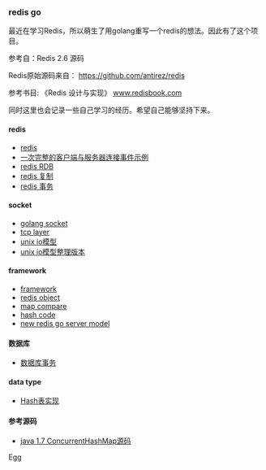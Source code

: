 
### redis go

最近在学习Redis，所以萌生了用golang重写一个redis的想法。因此有了这个项目。

参考自：Redis 2.6 源码

Redis原始源码来自： https://github.com/antirez/redis

参考书目: 《Redis 设计与实现》 www.redisbook.com

同时这里也会记录一些自己学习的经历。希望自己能够坚持下来。

#### redis
* [redis](https://github.com/antirez/redis)
* [一次完整的客户端与服务器连接事件示例](https://github.com/SwanSpouse/redis_go/blob/master/z_docs/redis/conn_event.md)
* [redis RDB](https://github.com/SwanSpouse/redis_go/blob/master/z_docs/redis/redis_rdb.md)
* [redis 复制](https://github.com/SwanSpouse/redis_go/blob/master/z_docs/redis/redis_duplicate.md)
* [redis 事务](https://github.com/SwanSpouse/redis_go/blob/master/z_docs/redis/redis_transaction.md)

#### socket
* [golang socket](https://github.com/SwanSpouse/redis_go/blob/master/z_docs/socket/socket.md)
* [tcp layer](https://github.com/SwanSpouse/redis_go/blob/master/z_docs/socket/tcp_layer.md)
* [unix io模型](https://github.com/SwanSpouse/redis_go/blob/master/z_docs/socket/unix%20io.md)
* [unix io模型整理版本](https://github.com/SwanSpouse/redis_go/blob/master/z_docs/socket/my_unix_io.md)

#### framework
* [framework](https://github.com/SwanSpouse/redis_go/blob/master/z_docs/framework/framework.md)
* [redis object](https://github.com/SwanSpouse/redis_go/blob/master/z_docs/framework/redis_object.md)
* [map compare](https://github.com/SwanSpouse/redis_go/blob/master/z_docs/framework/map%20compare.md)
* [hash code](https://github.com/SwanSpouse/redis_go/blob/master/z_docs/framework/hash_code.md)
* [new redis go server model](https://github.com/SwanSpouse/redis_go/blob/master/z_docs/framework/redis_go_server_model.md)


#### 数据库
* [数据库事务](https://github.com/SwanSpouse/redis_go/blob/master/z_docs/database/db_transaction.md)

#### data type
* [Hash表实现](https://github.com/SwanSpouse/redis_go/blob/master/z_docs/data_type/redis_go_dict.md)

#### 参考源码
* [java 1.7 ConcurrentHashMap源码](https://github.com/SwanSpouse/redis_go/blob/master/z_docs/source_code/java_concurrent_hashmap.java)


Egg